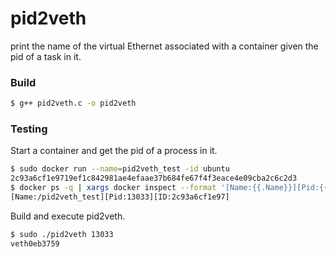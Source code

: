 # pid2veth
print the name of the virtual Ethernet associated with a container given the pid of a task in it.
### Build
```sh
$ g++ pid2veth.c -o pid2veth
```
### Testing
Start a container and get the pid of a process in it.
```sh
$ sudo docker run --name=pid2veth_test -id ubuntu
2c93a6cf1e9719ef1c842981ae4efaae37b684fe67f4f3eace4e09cba2c6c2d3
$ docker ps -q | xargs docker inspect --format '[Name:{{.Name}}][Pid:{{.State.Pid}}][ID:{{.ID}}]'
[Name:/pid2veth_test][Pid:13033][ID:2c93a6cf1e97]
```
Build and execute pid2veth.
```sh
$ sudo ./pid2veth 13033
veth0eb3759
```


